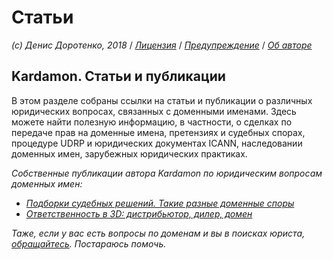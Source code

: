 # Статьи

_\(c\) Денис Доротенко, 2018_ / [_Лицензия_](https://github.com/xCounsel/kardamon/blob/master/Russian/LICENSE.md) / [_Предупреждение_](https://github.com/xCounsel/kardamon/blob/master/Russian/DISCLAIMER.md) / [_Об авторе_](http://dorotenko.pro/about/)

## Kardamon. Статьи и публикации

В этом разделе собраны ссылки на статьи и публикации о различных юридических вопросах, связанных с доменными именами. Здесь можете найти полезную информацию, в частности, о сделках по передаче прав на доменные имена, претензиях и судебных спорах, процедуре UDRP и юридических документах ICANN, наследовании доменных имен, зарубежных юридических практиках.

_Собственные публикации автора Kardamon по юридическим вопросам доменных имен:_

* [_Подборки судебных решений. Такие разные доменные споры_](http://dorotenko.pro/court-cases-domains/)
* [_Ответственность в 3D: дистрибьютор, дилер, домен_](http://dorotenko.pro/dealers-and-domains/)

_Таже, если у вас есть вопросы по доменам и вы в поисках юриста,_ [_обращайтесь_](http://dorotenko.pro/contact/)_. Постараюсь помочь._

